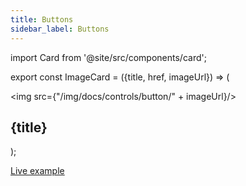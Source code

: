 ```yaml
---
title: Buttons
sidebar_label: Buttons
---
```


import Card from '@site/src/components/card';

export const ImageCard = ({title, href, imageUrl}) => (
    <div className="col col--4 margin-bottom--lg">
      <Card href={href}>
        <img src={"/img/docs/controls/button/" + imageUrl}/>
        <h2>{title}</h2>
      </Card>
    </div>
);

[Live example](https://flet-controls-gallery.fly.dev/buttons)

<div className="margin-top--lg">
  <section className="row">
    <ImageCard title="Cupertino" href="/docs/controls/cupertinobutton" imageUrl="cupertino-button.png" />
    <ImageCard title="CupertinoFilled" href="/docs/controls/cupertinofilledbutton" imageUrl="cupertino-filled-button.png" />
    <ImageCard title="Elevated" href="/docs/controls/elevatedbutton" imageUrl="elevated-button.png" />
    <ImageCard title="Filled" href="/docs/controls/filledbutton" imageUrl="filled-button.png" />
    <ImageCard title="Filled Tonal" href="/docs/controls/filledtonalbutton" imageUrl="filled-tonal-button.png" />
    <ImageCard title="Floating Action" href="/docs/controls/floatingactionbutton" imageUrl="floating-action-button.png" />
    <ImageCard title="Icon Button" href="/docs/controls/iconbutton" imageUrl="icon-button.png" />
    <ImageCard title="Outlined" href="/docs/controls/outlinedbutton" imageUrl="outlined-button.png" />
    <ImageCard title="Popup Menu" href="/docs/controls/popupmenubutton" imageUrl="popup-menu.gif" />
    <ImageCard title="Text Button" href="/docs/controls/textbutton" imageUrl="text-button.png" />
  </section>
</div>
